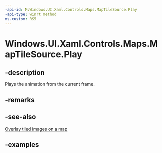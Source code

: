 ```yaml
---
-api-id: M:Windows.UI.Xaml.Controls.Maps.MapTileSource.Play
-api-type: winrt method
ms.custom: RS5
---
```


<!-- Method syntax.
public void MapTileSource.Play()
-->

# Windows.UI.Xaml.Controls.Maps.MapTileSource.Play

## -description
Plays the animation from the current frame.

## -remarks

## -see-also
[Overlay tiled images on a map](http://msdn.microsoft.com/library/066bd6e2-c22b-4f5b-aa94-5d6c86a09bdf)

## -examples

